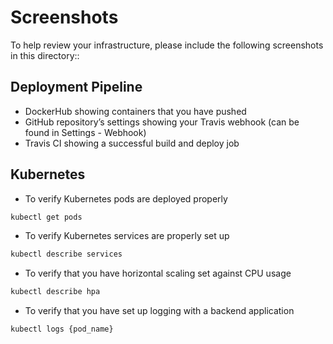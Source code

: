 # Screenshots
To help review your infrastructure, please include the following screenshots in this directory::

## Deployment Pipeline
* DockerHub showing containers that you have pushed
* GitHub repository’s settings showing your Travis webhook (can be found in Settings - Webhook)
* Travis CI showing a successful build and deploy job

## Kubernetes
* To verify Kubernetes pods are deployed properly
```bash
kubectl get pods
```
* To verify Kubernetes services are properly set up
```bash
kubectl describe services
```
* To verify that you have horizontal scaling set against CPU usage
```bash
kubectl describe hpa
```
* To verify that you have set up logging with a backend application
```bash 
kubectl logs {pod_name}
```
